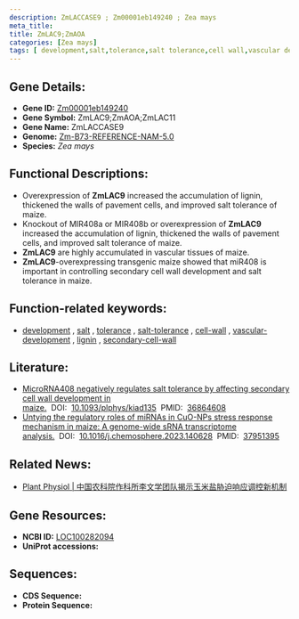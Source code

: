 ```yaml
---
description: ZmLACCASE9 ; Zm00001eb149240 ; Zea mays
meta_title:
title: ZmLAC9;ZmAOA
categories: [Zea mays]
tags: [ development,salt,tolerance,salt tolerance,cell wall,vascular development,lignin,secondary cell wall ]
---
```


## Gene Details:
- **Gene ID:**	[Zm00001eb149240](https://www.maizegdb.org/gene_center/gene/Zm00001eb149240)
- **Gene Symbol:** ZmLAC9;ZmAOA;ZmLAC11
- **Gene Name:** ZmLACCASE9
- **Genome:** [Zm-B73-REFERENCE-NAM-5.0](https://www.maizegdb.org/genome/assembly/Zm-B73-REFERENCE-NAM-5.0)
- **Species:** *Zea mays*

## Functional Descriptions:
   - Overexpression of **ZmLAC9** increased the accumulation of lignin, thickened the walls of pavement cells, and improved salt tolerance of maize.
   - Knockout of MIR408a or MIR408b or overexpression of **ZmLAC9** increased the accumulation of lignin, thickened the walls of pavement cells, and improved salt tolerance of maize.
   - **ZmLAC9** are highly accumulated in vascular tissues of maize.
   - **ZmLAC9**-overexpressing transgenic maize showed that miR408 is important in controlling secondary cell wall development and salt tolerance in maize.

## Function-related keywords:
- [development](/tags/development/)&nbsp;,&nbsp;[salt](/tags/salt/)&nbsp;,&nbsp;[tolerance](/tags/tolerance/)&nbsp;,&nbsp;[salt-tolerance](/tags/salt-tolerance/)&nbsp;,&nbsp;[cell-wall](/tags/cell-wall/)&nbsp;,&nbsp;[vascular-development](/tags/vascular-development/)&nbsp;,&nbsp;[lignin](/tags/lignin/)&nbsp;,&nbsp;[secondary-cell-wall](/tags/secondary-cell-wall/)

## Literature:
   - [MicroRNA408 negatively regulates salt tolerance by affecting secondary cell wall development in maize.]( https://academic.oup.com/plphys/article/192/2/1569/7067771?login=true)&nbsp;&nbsp;DOI:&nbsp;&nbsp;[10.1093/plphys/kiad135](https://academic.oup.com/plphys/article/192/2/1569/7067771?login=true)&nbsp;&nbsp;PMID:&nbsp;&nbsp;[36864608](https://pubmed.ncbi.nlm.nih.gov/36864608/)
   - [Untying the regulatory roles of miRNAs in CuO-NPs stress response mechanism in maize: A genome-wide sRNA transcriptome analysis.]( https://www.sciencedirect.com/science/article/pii/S0045653523028989?via%3Dihub)&nbsp;&nbsp;DOI:&nbsp;&nbsp;[10.1016/j.chemosphere.2023.140628](https://www.sciencedirect.com/science/article/pii/S0045653523028989?via%3Dihub)&nbsp;&nbsp;PMID:&nbsp;&nbsp;[37951395](https://pubmed.ncbi.nlm.nih.gov/37951395/)

## Related News:
   - [Plant Physiol | 中国农科院作科所李文学团队揭示玉米盐胁迫响应调控新机制](https://mp.weixin.qq.com/s?__biz=MzU3ODY3MDM0NA==&mid=2247526231&idx=4&sn=c48ba074ef43674346e9cb60528aa181&chksm=fcf48ca0b899158d7246076fa9d5a65d5dba7b5ed913a1c7c45b50c6e1e21cf5bd326d579126&scene=27#wechat_redirect)

## Gene Resources:
- **NCBI ID:**  [LOC100282094](https://www.ncbi.nlm.nih.gov/gene/?term=LOC100282094)
- **UniProt accessions:** [](https://www.uniprot.org/uniprotkb//entry)



## Sequences:
- **CDS Sequence:**
- **Protein Sequence:**
